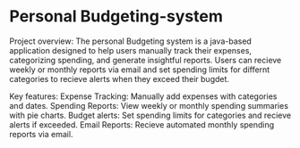 # Personal Budgeting-system
Project overview:
  The personal Budgeting system is a java-based application designed to help users manually track their expenses, categorizing spending, and generate insightful reports.
	Users can recieve weekly or monthly reports via email and set spending limits for differnt categories to recieve alerts when they exceed their bugdet.

Key features:
	Expense Tracking: Manually add expenses with categories and dates.
 	Spending Reports: View weekly or monthly spending summaries with pie charts.
 	Budget alerts: Set spending limits for categories and recieve alerts if exceeded.
  Email Reports: Recieve automated monthly spending reports via email.
  
